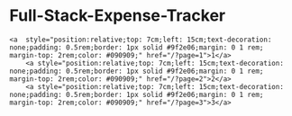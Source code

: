 # Full-Stack-Expense-Tracker
    <a  style="position:relative;top: 7cm;left: 15cm;text-decoration: none;padding: 0.5rem;border: 1px solid #9f2e06;margin: 0 1 rem; margin-top: 2rem;color: #090909;" href="/?page=1">1</a>
        <a style="position:relative;top: 7cm;left: 15cm;text-decoration: none;padding: 0.5rem;border: 1px solid #9f2e06;margin: 0 1 rem; margin-top: 2rem;color: #090909;" href="/?page=2">2</a>
        <a style="position:relative;top: 7cm;left: 15cm;text-decoration: none;padding: 0.5rem;border: 1px solid #9f2e06;margin: 0 1 rem; margin-top: 2rem;color: #090909;" href="/?page=3">3</a>